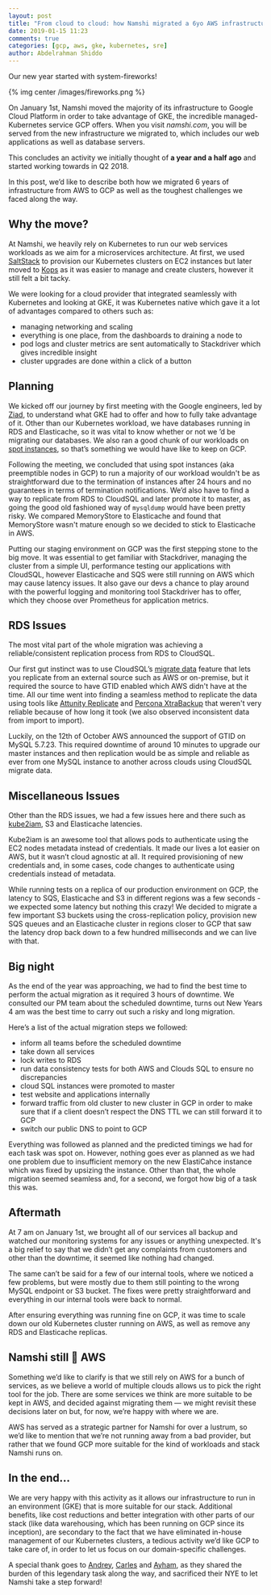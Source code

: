```yaml
---
layout: post
title: "From cloud to cloud: how Namshi migrated a 6yo AWS infrastructure to GCP"
date: 2019-01-15 11:23
comments: true
categories: [gcp, aws, gke, kubernetes, sre]
author: Abdelrahman Shiddo
---
```


Our new year started with system-fireworks!

{% img center /images/fireworks.png %}

On January 1st, Namshi moved the majority of its infrastructure to Google Cloud Platform in order to take advantage of GKE, the incredible managed-Kubernetes service GCP offers. When you visit *namshi.com*, you will be served from the new infrastructure we migrated to, which includes our web applications as well as database servers.

This concludes an activity we initially thought of **a year and a half ago** and started working towards in Q2 2018.

In this post, we’d like to describe both how we migrated 6 years of infrastructure from AWS to GCP as well as the toughest challenges we faced along the way.

<!-- more -->

## Why the move?

At Namshi, we heavily rely on Kubernetes to run our web services workloads as we aim for a microservices architecture. At first, we used [Salt](https://www.saltstack.com/)[Stack](https://www.saltstack.com/) to provision our Kubernetes clusters on EC2 instances but later moved to [Kops](https://github.com/kubernetes/kops) as it was easier to manage and create clusters, however it still felt a bit tacky.

We were looking for a cloud provider that integrated seamlessly with Kubernetes and looking at GKE, it was Kubernetes native which gave it a lot of advantages compared to others such as:

- managing networking and scaling
- everything is one place, from the dashboards to draining a node to 
- pod logs and cluster metrics are sent automatically to Stackdriver which gives incredible insight
- cluster upgrades are done within a click of a button 

## Planning

We kicked off our journey by first meeting with the Google engineers, led by [Ziad](https://www.linkedin.com/in/ziad-jammal-656a5654/), to understand what GKE had to offer and how to fully take advantage of it. Other than our Kubernetes workload, we have databases running in RDS and Elasticache, so it was vital to know whether or not we ’d be migrating our databases. We also ran a good chunk of our workloads on [spot instances](https://tech.namshi.io/blog/2017/07/09/running-spot-instances-in-production/), so that’s something we would have like to keep on GCP.

Following the meeting, we concluded that using spot instances (aka preemptible nodes in GCP) to run a majority of our workload wouldn't be as straightforward due to the termination of instances after 24 hours and no guarantees in terms of termination notifications. We’d also have to find a way to replicate from RDS to CloudSQL and later promote it to master, as going the good old fashioned way of `mysqldump` would have been pretty risky. We compared MemoryStore to Elasticache and found that MemoryStore wasn't mature enough so we decided to stick to Elasticache in AWS. 

Putting our staging environment on GCP was the first stepping stone to the big move. It was essential to get familiar with Stackdriver, managing the cluster from a simple UI, performance testing our applications with CloudSQL, however Elasticache and SQS were still running on AWS which may cause latency issues.  It also gave our devs a chance to play around with the powerful logging and monitoring tool Stackdriver has to offer, which they choose over Prometheus for application metrics. 

## RDS Issues

The most vital part of the whole migration was achieving a reliable/consistent replication process from RDS to CloudSQL.

Our first gut instinct was to use CloudSQL’s [migrate data](https://www.google.com/search?client=opera&q=cloud+sql+migrate+data&sourceid=opera&ie=UTF-8&oe=UTF-8) feature that lets you replicate from an external source such as AWS or on-premise, but it required the source to have GTID enabled which AWS didn't have at the time. All our time went into finding a seamless method to replicate the data using tools like [Attunity Replicate](https://www.attunity.com/products/replicate/) and [Percona XtraBackup](https://www.percona.com/doc/percona-xtrabackup/2.4/index.html) that weren't very reliable because of how long it took (we also observed inconsistent data from import to import).

Luckily, on the 12th of October AWS announced the support of GTID on MySQL 5.7.23. This required downtime of around 10 minutes to upgrade our master instances and then replication would be as simple and reliable as ever from one MySQL instance to another across clouds using CloudSQL migrate data.  

## Miscellaneous Issues

Other than the RDS issues, we had a few issues here and there such as [kube2iam](https://github.com/jtblin/kube2iam), S3 and Elasticache latencies.

Kube2iam is an awesome tool that allows pods to authenticate using the EC2 nodes metadata instead of credentials. It made our lives a lot easier on AWS, but it wasn’t cloud agnostic at all. It required provisioning of new credentials and, in some cases, code changes to authenticate using credentials instead of metadata. 

While running tests on a replica of our production environment on GCP, the latency to SQS, Elasticache and S3 in different regions was a few seconds - we expected some latency but nothing this crazy!
We decided to migrate a few important S3 buckets using the cross-replication policy, provision new SQS queues and an Elasticache cluster in regions closer to GCP that saw the latency drop back down to a few hundred milliseconds and we can live with that.

## Big night

As the end of the year was approaching, we had to find the best time to perform the actual migration as it required 3 hours of downtime. We consulted our PM team about the scheduled downtime, turns out New Years 4 am was the best time to carry out such a risky and long migration.

Here’s a list of the actual migration steps we followed:

- inform all teams before the scheduled downtime
- take down all services
- lock writes to RDS
- run data consistency tests for both AWS and Clouds SQL to ensure no discrepancies
- cloud SQL instances were promoted to master
- test website and applications internally
- forward traffic from old cluster to new cluster in GCP in order to make sure that if a client doesn’t respect the DNS TTL we can still forward it to GCP
- switch our public DNS to point to GCP

Everything was followed as planned and the predicted timings we had for each task was spot on. However, nothing goes ever as planned as we had one problem due to insufficient memory on the new ElastiCahce instance which was fixed by upsizing the instance. Other than that, the whole migration seemed seamless and, for a second, we forgot how big of a task this was.

## Aftermath

At 7 am on January 1st, we brought all of our services all backup and watched our monitoring systems for any issues or anything unexpected. It's a big relief to say that we didn’t get any complaints from customers and other than the downtime, it seemed like nothing had changed.

The same can’t be said for a few of our internal tools, where we noticed a few problems, but were mostly due to them still pointing to the wrong MySQL endpoint or S3 bucket. The fixes were pretty straightforward and everything in our internal tools were back to normal.

After ensuring everything was running fine on GCP, it was time to scale down our old Kubernetes cluster running on AWS, as well as remove any RDS and Elasticache replicas.  

## Namshi still 💛 AWS

Something we’d like to clarify is that we still rely on AWS for a bunch of services, as we believe a world of multiple clouds allows us to pick the right tool for the job. There are some services we think are more suitable to be kept in AWS, and decided against migrating them — we might revisit these decisions later on but, for now, we’re happy with where we are.

AWS has served as a strategic partner for Namshi for over a lustrum, so we’d like to mention that we’re not running away from a bad provider, but rather that we found GCP more suitable for the kind of workloads and stack Namshi runs on.

## In the end…

We are very happy with this activity as it allows our infrastructure to run in an environment (GKE) that is more suitable for our stack. Additional benefits, like cost reductions and better integration with other parts of our stack (like data warehousing, which has been running on GCP since its inception), are secondary to the fact that we have eliminated in-house management of our Kubernetes clusters, a tedious activity we’d like GCP to take care of, in order to let us focus on our domain-specific challenges.

A special thank goes to [Andrey](https://tech.namshi.io/team/#Andrey%20Komarov), [Carles](https://tech.namshi.io/team/#Carles%20Iborra) and [Ayham](https://tech.namshi.io/team/#Ayham%20Alzoubi), as they shared the burden of this legendary task along the way, and sacrificed their NYE to let Namshi take a step forward!
